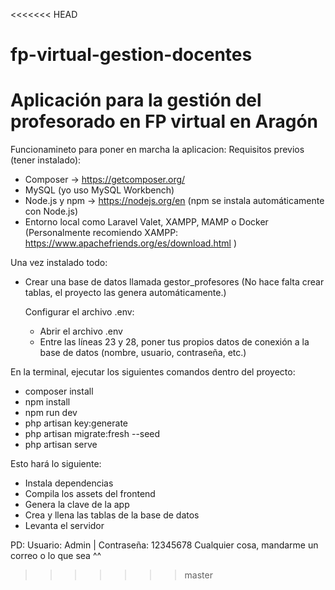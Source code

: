 <<<<<<< HEAD
# fp-virtual-gestion-docentes
Aplicación para la gestión del profesorado en FP virtual en Aragón
=======
Funcionamineto para poner en marcha la aplicacion:
Requisitos previos (tener instalado):
- Composer → https://getcomposer.org/
- MySQL (yo uso MySQL Workbench)
- Node.js y npm → https://nodejs.org/en (npm se instala automáticamente con Node.js)
- Entorno local como Laravel Valet, XAMPP, MAMP o Docker (Personalmente recomiendo XAMPP: https://www.apachefriends.org/es/download.html )

Una vez instalado todo:
- Crear una base de datos llamada gestor_profesores (No hace falta crear tablas, el proyecto las genera automáticamente.)
  
  Configurar el archivo .env:
    - Abrir el archivo .env
    - Entre las líneas 23 y 28, poner tus propios datos de conexión a la base de datos (nombre, usuario, contraseña, etc.)

En la terminal, ejecutar los siguientes comandos dentro del proyecto:
- composer install
- npm install
- npm run dev
- php artisan key:generate
- php artisan migrate:fresh --seed
- php artisan serve

Esto hará lo siguiente:
- Instala dependencias
- Compila los assets del frontend
- Genera la clave de la app
- Crea y llena las tablas de la base de datos
- Levanta el servidor
  
PD: Usuario: Admin | Contraseña: 12345678
Cualquier cosa, mandarme un correo o lo que sea ^^

>>>>>>> master
